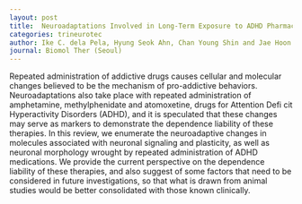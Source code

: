 ```yaml
---
layout: post
title:  Neuroadaptations Involved in Long-Term Exposure to ADHD Pharmacotherapies Alterations That Support Dependence Liability of These Medications
categories: trineurotec
author: Ike C. dela Pela, Hyung Seok Ahn, Chan Young Shin and Jae Hoon Cheong
journal: Biomol Ther (Seoul)
---
```


Repeated administration of addictive drugs causes cellular and molecular changes believed to be the mechanism of pro-addictive behaviors. Neuroadaptations also take place with repeated administration of amphetamine, methylphenidate and atomoxetine, drugs for Attention Defi cit Hyperactivity Disorders (ADHD), and it is speculated that these changes may serve as markers to demonstrate the dependence liability of these therapies. In this review, we enumerate the neuroadaptive changes in molecules associated with neuronal signaling and plasticity, as well as neuronal morphology wrought by repeated administration of ADHD medications. We provide the current perspective on the dependence liability of these therapies, and also suggest of some factors that need to be considered in future investigations, so that what is drawn from animal studies would be better consolidated with those known clinically.
